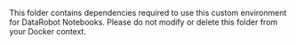 This folder contains dependencies required to use this custom environment for DataRobot Notebooks. 
Please do not modify or delete this folder from your Docker context.
